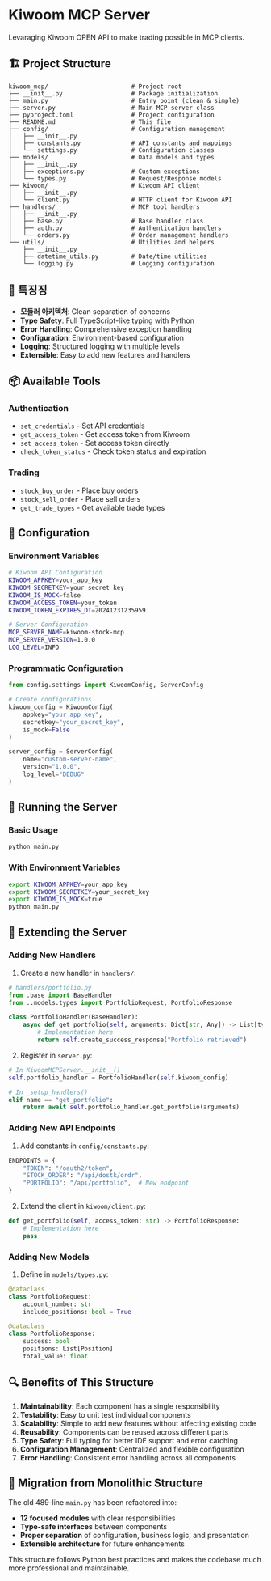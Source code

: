 # Kiwoom MCP Server

Levaraging Kiwoom OPEN API to make trading possible in MCP clients.

## 🏗️ Project Structure

```
kiwoom_mcp/                       # Project root
├── __init__.py                   # Package initialization
├── main.py                       # Entry point (clean & simple)
├── server.py                     # Main MCP server class
├── pyproject.toml                # Project configuration
├── README.md                     # This file
├── config/                       # Configuration management
│   ├── __init__.py
│   ├── constants.py              # API constants and mappings
│   └── settings.py               # Configuration classes
├── models/                       # Data models and types
│   ├── __init__.py
│   ├── exceptions.py             # Custom exceptions
│   └── types.py                  # Request/Response models
├── kiwoom/                       # Kiwoom API client
│   ├── __init__.py
│   └── client.py                 # HTTP client for Kiwoom API
├── handlers/                     # MCP tool handlers
│   ├── __init__.py
│   ├── base.py                   # Base handler class
│   ├── auth.py                   # Authentication handlers
│   └── orders.py                 # Order management handlers
└── utils/                        # Utilities and helpers
    ├── __init__.py
    ├── datetime_utils.py         # Date/time utilities
    └── logging.py                # Logging configuration
```

## 🚀 특징징

- **모듈러 아키텍처**: Clean separation of concerns
- **Type Safety**: Full TypeScript-like typing with Python
- **Error Handling**: Comprehensive exception handling
- **Configuration**: Environment-based configuration
- **Logging**: Structured logging with multiple levels
- **Extensible**: Easy to add new features and handlers

## 📦 Available Tools

### Authentication
- `set_credentials` - Set API credentials
- `get_access_token` - Get access token from Kiwoom
- `set_access_token` - Set access token directly
- `check_token_status` - Check token status and expiration

### Trading
- `stock_buy_order` - Place buy orders
- `stock_sell_order` - Place sell orders
- `get_trade_types` - Get available trade types

## 🔧 Configuration

### Environment Variables

```bash
# Kiwoom API Configuration
KIWOOM_APPKEY=your_app_key
KIWOOM_SECRETKEY=your_secret_key
KIWOOM_IS_MOCK=false
KIWOOM_ACCESS_TOKEN=your_token
KIWOOM_TOKEN_EXPIRES_DT=20241231235959

# Server Configuration
MCP_SERVER_NAME=kiwoom-stock-mcp
MCP_SERVER_VERSION=1.0.0
LOG_LEVEL=INFO
```

### Programmatic Configuration

```python
from config.settings import KiwoomConfig, ServerConfig

# Create configurations
kiwoom_config = KiwoomConfig(
    appkey="your_app_key",
    secretkey="your_secret_key",
    is_mock=False
)

server_config = ServerConfig(
    name="custom-server-name",
    version="1.0.0",
    log_level="DEBUG"
)
```

## 🏃 Running the Server

### Basic Usage
```bash
python main.py
```

### With Environment Variables
```bash
export KIWOOM_APPKEY=your_app_key
export KIWOOM_SECRETKEY=your_secret_key
export KIWOOM_IS_MOCK=true
python main.py
```

## 🔌 Extending the Server

### Adding New Handlers

1. Create a new handler in `handlers/`:

```python
# handlers/portfolio.py
from .base import BaseHandler
from ..models.types import PortfolioRequest, PortfolioResponse

class PortfolioHandler(BaseHandler):
    async def get_portfolio(self, arguments: Dict[str, Any]) -> List[types.TextContent]:
        # Implementation here
        return self.create_success_response("Portfolio retrieved")
```

2. Register in `server.py`:

```python
# In KiwoomMCPServer.__init__()
self.portfolio_handler = PortfolioHandler(self.kiwoom_config)

# In _setup_handlers()
elif name == "get_portfolio":
    return await self.portfolio_handler.get_portfolio(arguments)
```

### Adding New API Endpoints

1. Add constants in `config/constants.py`:

```python
ENDPOINTS = {
    "TOKEN": "/oauth2/token",
    "STOCK_ORDER": "/api/dostk/ordr",
    "PORTFOLIO": "/api/portfolio",  # New endpoint
}
```

2. Extend the client in `kiwoom/client.py`:

```python
def get_portfolio(self, access_token: str) -> PortfolioResponse:
    # Implementation here
    pass
```

### Adding New Models

1. Define in `models/types.py`:

```python
@dataclass
class PortfolioRequest:
    account_number: str
    include_positions: bool = True

@dataclass  
class PortfolioResponse:
    success: bool
    positions: List[Position]
    total_value: float
```

## 🔍 Benefits of This Structure

1. **Maintainability**: Each component has a single responsibility
2. **Testability**: Easy to unit test individual components
3. **Scalability**: Simple to add new features without affecting existing code
4. **Reusability**: Components can be reused across different parts
5. **Type Safety**: Full typing for better IDE support and error catching
6. **Configuration Management**: Centralized and flexible configuration
7. **Error Handling**: Consistent error handling across all components

## 🚦 Migration from Monolithic Structure

The old 489-line `main.py` has been refactored into:
- **12 focused modules** with clear responsibilities
- **Type-safe interfaces** between components  
- **Proper separation** of configuration, business logic, and presentation
- **Extensible architecture** for future enhancements

This structure follows Python best practices and makes the codebase much more professional and maintainable. 